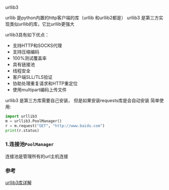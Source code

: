 urllib3 

urllib 是python内置的http客户端的库（urllib 和urllib2都是）
urllib3 是第三方实现类似urllib的库，它比urllib更强大

urllib3具有如下优点：

* 支持HTTP和SOCKS代理
* 支持压缩编码
* 100%测试覆盖率
* 具有链接池
* 线程安全
* 客户端SLL/TLS验证
* 协助处理重复请求和HTTP重定位
* 使用multipart编码上传文件

urllib3 是第三方库需要自己安装， 但是如果安装requests库是会自动安装
简单使用:
```python
import urllib3
m = urllib3.PoolManager()
r = m.request("GET", "http://www.baidu.com")
print(r.status)
```


### 1.连接池`PoolManager`
连接池是管理所有的url主机连接




### 参考

[urllib3库详解](https://www.cnblogs.com/KGoing/p/6146999.html)
